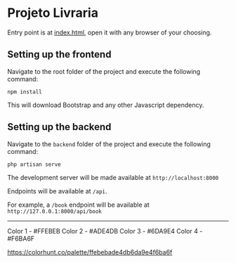 # Projeto Livraria

Entry point is at [index.html](./index.html), open it with any browser of your choosing.

## Setting up the frontend

Navigate to the root folder of the project and execute the following command:

```
npm install
```

This will download Bootstrap and any other Javascript dependency.

## Setting up the backend

Navigate to the `backend` folder of the project and execute the following command:

```
php artisan serve
```

The development server will be made available at `http://localhost:8000`

Endpoints will be available at `/api`. 

For example, a `/book` endpoint will be available at `http://127.0.0.1:8000/api/book`

---

Color 1 - #FFEBEB
Color 2 - #ADE4DB
Color 3 - #6DA9E4
Color 4 - #F6BA6F

https://colorhunt.co/palette/ffebebade4db6da9e4f6ba6f